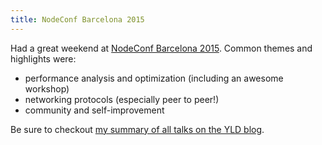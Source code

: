 ```yaml
---
title: NodeConf Barcelona 2015
---
```


Had a great weekend at [NodeConf Barcelona 2015](http://barcelona.nodeconf.com/). Common themes and highlights were:
* performance analysis and optimization (including an awesome workshop)
* networking protocols (especially peer to peer!)
* community and self-improvement

Be sure to checkout [my summary of all talks on the YLD blog](http://blog.yld.io/2015/11/23/nodeconf-barcelona-2015/).
